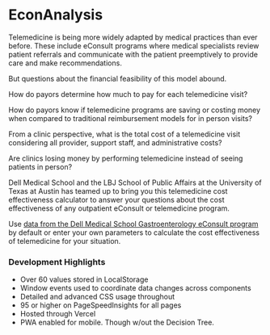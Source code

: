 # EconAnalysis

Telemedicine is being more widely adapted by medical practices than ever before. These include eConsult programs where medical specialists review patient referrals and communicate with the patient preemptively to provide care and make recommendations.

But questions about the financial feasibility of this model abound.

How do payors determine how much to pay for each telemedicine visit?

How do payors know if telemedicine programs are saving or costing money when compared to traditional reimbursement models for in person visits?

From a clinic perspective, what is the total cost of a telemedicine visit considering all provider, support staff, and administrative costs?

Are clinics losing money by performing telemedicine instead of seeing patients in person?

Dell Medical School and the LBJ School of Public Affairs at the University of Texas at Austin has teamed up to bring you this telemedicine cost effectiveness calculator to answer your questions about the cost effectiveness of any outpatient eConsult or telemedicine program.

Use [data from the Dell Medical School Gastroenterology eConsult program](https://pubmed.ncbi.nlm.nih.gov/32954940/) by default or enter your own parameters to calculate the cost effectiveness of telemedicine for your situation.


### Development Highlights 

- Over 60 values stored in LocalStorage
- Window events used to coordinate data changes across components
- Detailed and advanced CSS usage throughout 
- 95 or higher on PageSpeedInsights for all pages 
- Hosted through Vercel
- PWA enabled for mobile. Though w/out the Decision Tree. 
